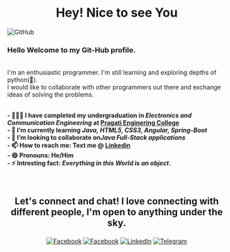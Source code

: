 <h1 align = "center">Hey! Nice to see You</h1>

![GitHub](https://user-images.githubusercontent.com/89505668/190187998-cb2fe247-ede3-4a93-9ca7-ca33c3dd8a34.png)

<!--
**KarthikKollapureddy/KarthikKollapureddy** is a ✨ _special_ ✨ repository because its `README.md` (this file) appears on your GitHub profile.
-->
<h3> Hello Welcome to my Git-Hub profile.</h3><br>
I'm an enthusiastic programmer. I'm still learning and exploring depths of python(🐍). <br>I would like to collaborate with other programmers out there and exchange ideas of solving the problems.<br>
<br><p><strong>
- 🧑🏻‍🎓 I have completed my undergraduation in<i> Electronics and Communication Engineering</i> at <a href ="https://pragati.ac.in/">Pragati Enginering College</a><br>
- 🌱 I’m currently learning <i>Java, HTML5, CSS3, Angular, Spring-Boot</i><br>
- 👯 I’m looking to collaborate on<i>Java Full-Stack applications</i><br>
- 📫 How to reach me: <label>Text me @ </label><a href="https://www.linkedin.com/in/karthik-kollapureddy-7939241b0/">Linkedin</a><br>
- 😄 Pronouns: He/Him<br>
- ⚡ Intresting fact:<i> Everything in this World is an object</i>.</strong></P>
<br>
<h2><p align = "center"> Let's connect and chat! I love connecting with different people, I'm open to anything under the sky. </p></h2>
<p align = "center">
<a href="https://www.facebook.com/profile.php?id=100006377027735" target="_blank"><img alt="Facebook" src="https://img.shields.io/badge/Facebook-1877F2?style=for-the-badge&logo=facebook&logoColor=white"/></a>
<a href="https://twitter.com/KKollapureddy" target="_blank"><img alt="Facebook" src="https://img.shields.io/badge/Twitter-1DA1F2?style=for-the-badge&logo=twitter&logoColor=white"/></a>
<a href="https://www.linkedin.com/in/karthik-kollapureddy-7939241b0/"" target="_blank"><img alt="LinkedIn" src="https://img.shields.io/badge/LinkedIn-0077B5?style=for-the-badge&logo=linkedin&logoColor=white" /></a>
<a href="https://t.me/KarthikKollapureddy" target="_blank"><img alt="Telegram" src="https://img.shields.io/badge/Telegram-2CA5E0?style=for-the-badge&logo=telegram&logoColor=white"></a></p>                                                                      




